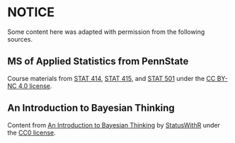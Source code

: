 # NOTICE

Some content here was adapted with permission from the following sources.

## MS of Applied Statistics from PennState

Course materials from [STAT 414](https://online.stat.psu.edu/stat414/), [STAT 415](https://online.stat.psu.edu/stat415/), and [STAT 501](https://online.stat.psu.edu/stat501/) under the [CC BY-NC 4.0 license](https://creativecommons.org/licenses/by-nc/4.0/).

## An Introduction to Bayesian Thinking

Content from [An Introduction to Bayesian Thinking](https://statswithr.github.io/book/) by [StatusWithR](https://github.com/StatsWithR) under the [CC0 license](https://github.com/StatsWithR/book/blob/master/LICENSE).
